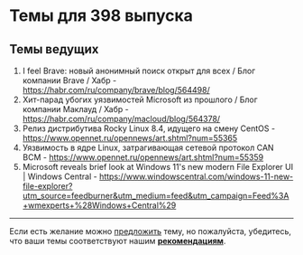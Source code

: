 # Темы для 398 выпуска

## Темы ведущих
1. I feel Brave: новый анонимный поиск открыт для всех / Блог компании Brave / Хабр - https://habr.com/ru/company/brave/blog/564498/
1. Хит-парад убогих уязвимостей Microsoft из прошлого / Блог компании Маклауд / Хабр - https://habr.com/ru/company/macloud/blog/564378/
1. Релиз дистрибутива Rocky Linux 8.4, идущего на смену CentOS - https://www.opennet.ru/opennews/art.shtml?num=55365
1. Уязвимость в ядре Linux, затрагивающая сетевой протокол CAN BCM - https://www.opennet.ru/opennews/art.shtml?num=55359
1. Microsoft reveals brief look at Windows 11's new modern File Explorer UI | Windows Central - https://www.windowscentral.com/windows-11-new-file-explorer?utm_source=feedburner&utm_medium=feed&utm_campaign=Feed%3A+wmexperts+%28Windows+Central%29
---

Если есть желание можно [предложить](themes_from_listeners.md) тему, но пожалуйста, убедитесь, что ваши темы соответствуют нашим **[рекомендациям](Recommendations_for_the_proposed_topics.md)**.

